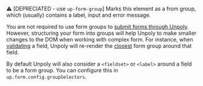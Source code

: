 ⚠️ [DEPRECIATED - use `up-form-group`] Marks this element as a from group, which (usually) contains a label, input and error message.

You are not required to use form groups to [submit forms through Unpoly](https://unpoly.com/up-submit).
However, structuring your form into groups will help Unpoly to make smaller changes to the DOM when
working with complex form. For instance, when [validating](https://unpoly.com/up-validate) a field,
Unpoly will re-render the [closest](https://developer.mozilla.org/en-US/docs/Web/API/Element/closest)
form group around that field.

By default Unpoly will also consider a `<fieldset>` or `<label>` around a field to be a form group.
You can configure this in `up.form.config.groupSelectors`.